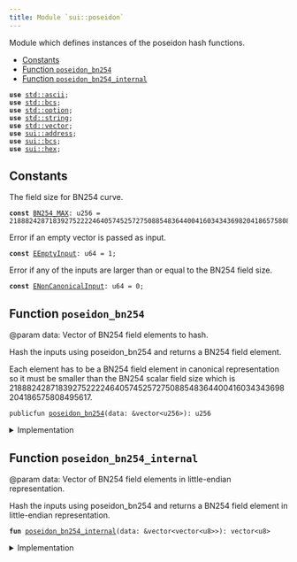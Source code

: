 ```yaml
---
title: Module `sui::poseidon`
---
```


Module which defines instances of the poseidon hash functions.


-  [Constants](#@Constants_0)
-  [Function `poseidon_bn254`](#sui_poseidon_poseidon_bn254)
-  [Function `poseidon_bn254_internal`](#sui_poseidon_poseidon_bn254_internal)


<pre><code><b>use</b> <a href="../std/ascii.md#std_ascii">std::ascii</a>;
<b>use</b> <a href="../std/bcs.md#std_bcs">std::bcs</a>;
<b>use</b> <a href="../std/option.md#std_option">std::option</a>;
<b>use</b> <a href="../std/string.md#std_string">std::string</a>;
<b>use</b> <a href="../std/vector.md#std_vector">std::vector</a>;
<b>use</b> <a href="sui/address.md#sui_address">sui::address</a>;
<b>use</b> <a href="sui/bcs.md#sui_bcs">sui::bcs</a>;
<b>use</b> <a href="sui/hex.md#sui_hex">sui::hex</a>;
</code></pre>



<a name="@Constants_0"></a>

## Constants


<a name="sui_poseidon_BN254_MAX"></a>

The field size for BN254 curve.


<pre><code><b>const</b> <a href="sui/poseidon.md#sui_poseidon_BN254_MAX">BN254_MAX</a>: u256 = 21888242871839275222246405745257275088548364400416034343698204186575808495617;
</code></pre>



<a name="sui_poseidon_EEmptyInput"></a>

Error if an empty vector is passed as input.


<pre><code><b>const</b> <a href="sui/poseidon.md#sui_poseidon_EEmptyInput">EEmptyInput</a>: u64 = 1;
</code></pre>



<a name="sui_poseidon_ENonCanonicalInput"></a>

Error if any of the inputs are larger than or equal to the BN254 field size.


<pre><code><b>const</b> <a href="sui/poseidon.md#sui_poseidon_ENonCanonicalInput">ENonCanonicalInput</a>: u64 = 0;
</code></pre>



<a name="sui_poseidon_poseidon_bn254"></a>

## Function `poseidon_bn254`

@param data: Vector of BN254 field elements to hash.

Hash the inputs using poseidon_bn254 and returns a BN254 field element.

Each element has to be a BN254 field element in canonical representation so it must be smaller than the BN254
scalar field size which is 21888242871839275222246405745257275088548364400416034343698204186575808495617.


<pre><code>publicfun <a href="sui/poseidon.md#sui_poseidon_poseidon_bn254">poseidon_bn254</a>(data: &vector&lt;u256&gt;): u256
</code></pre>



<details>
<summary>Implementation</summary>


<pre><code><b>public</b> <b>fun</b> <a href="sui/poseidon.md#sui_poseidon_poseidon_bn254">poseidon_bn254</a>(data: &vector&lt;u256&gt;): u256 {
    <b>let</b> (<b>mut</b> i, <b>mut</b> b, l) = (0, vector[], data.length());
    <b>assert</b>!(l &gt; 0, <a href="sui/poseidon.md#sui_poseidon_EEmptyInput">EEmptyInput</a>);
    <b>while</b> (i &lt; l) {
        <b>let</b> field_element = &data[i];
        <b>assert</b>!(*field_element &lt; <a href="sui/poseidon.md#sui_poseidon_BN254_MAX">BN254_MAX</a>, <a href="sui/poseidon.md#sui_poseidon_ENonCanonicalInput">ENonCanonicalInput</a>);
        b.push_back(<a href="sui/bcs.md#sui_bcs_to_bytes">bcs::to_bytes</a>(&data[i]));
        i = i + 1;
    };
    <b>let</b> binary_output = <a href="sui/poseidon.md#sui_poseidon_poseidon_bn254_internal">poseidon_bn254_internal</a>(&b);
    <a href="sui/bcs.md#sui_bcs_new">bcs::new</a>(binary_output).peel_u256()
}
</code></pre>



</details>

<a name="sui_poseidon_poseidon_bn254_internal"></a>

## Function `poseidon_bn254_internal`

@param data: Vector of BN254 field elements in little-endian representation.

Hash the inputs using poseidon_bn254 and returns a BN254 field element in little-endian representation.


<pre><code><b>fun</b> <a href="sui/poseidon.md#sui_poseidon_poseidon_bn254_internal">poseidon_bn254_internal</a>(data: &vector&lt;vector&lt;u8&gt;&gt;): vector&lt;u8&gt;
</code></pre>



<details>
<summary>Implementation</summary>


<pre><code><b>native</b> <b>fun</b> <a href="sui/poseidon.md#sui_poseidon_poseidon_bn254_internal">poseidon_bn254_internal</a>(data: &vector&lt;vector&lt;u8&gt;&gt;): vector&lt;u8&gt;;
</code></pre>



</details>
